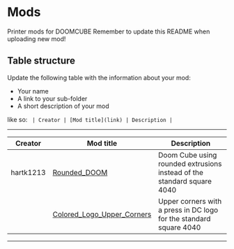 # Mods

Printer mods for DOOMCUBE
Remember to update this README when uploading new mod!

## Table structure

Update the following table with the information about your mod:
- Your name
- A link to your sub-folder
- A short description of your mod

like so:
`
| Creator | [Mod title](link) | Description |`

---

| Creator | Mod title | Description |
| --- | --- | --- |
| hartk1213 | [Rounded_DOOM](./hartk1213/RoundedDOOM) | Doom Cube using rounded extrusions instead of the standard square  4040 |
|| [Colored_Logo_Upper_Corners](./hartk1213/ColoredLogoUpperCorners) | Upper corners with a press in DC logo for the standard square 4040 |


---
